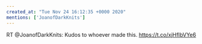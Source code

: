 ```yaml
---
created_at: "Tue Nov 24 16:12:35 +0000 2020"
mentions: ['JoanofDarkKnits']
---
```


RT @JoanofDarkKnits: Kudos to whoever made this. https://t.co/xjHfIbVYe6